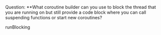 Question:
**What coroutine builder can you use to block the thread that you are running on but still provide a code block where you can call suspending functions or start new coroutines?
<div class="hint">
  runBlocking
</div>

